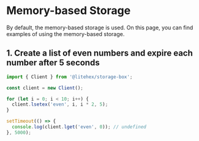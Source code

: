 # Memory-based Storage

By default, the memory-based storage is used. On this page, you can find examples of using the memory-based storage.

## 1. Create a list of even numbers and expire each number after 5 seconds

```typescript
import { Client } from '@litehex/storage-box';

const client = new Client();

for (let i = 0; i < 10; i++) {
  client.lsetex('even', i, i * 2, 5);
}

setTimeout(() => {
  console.log(client.lget('even', 0)); // undefined
}, 5000);
```
